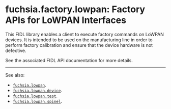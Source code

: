fuchsia.factory.lowpan: Factory APIs for LoWPAN Interfaces
==========================================================

This FIDL library enables a client to execute factory commands on LoWPAN devices.
It is intended to be used on the manufacturing line in order to perform factory
calibration and ensure that the device hardware is not defective.

See the associated FIDL API documentation for more details.

---

See also:

 * [`fuchsia.lowpan`](../fuchsia.lowpan/README.md).
 * [`fuchsia.lowpan.device`](../fuchsia.lowpan.device/README.md).
 * [`fuchsia.lowpan.test`](../fuchsia.lowpan.test/README.md).
 * [`fuchsia.lowpan.spinel`](../fuchsia.lowpan.spinel/README.md).
